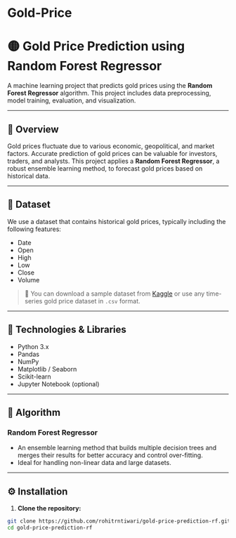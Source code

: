 # Gold-Price

# 🟡 Gold Price Prediction using Random Forest Regressor

A machine learning project that predicts gold prices using the **Random Forest Regressor** algorithm. This project includes data preprocessing, model training, evaluation, and visualization.

---

## 📌 Overview

Gold prices fluctuate due to various economic, geopolitical, and market factors. Accurate prediction of gold prices can be valuable for investors, traders, and analysts. This project applies a **Random Forest Regressor**, a robust ensemble learning method, to forecast gold prices based on historical data.

---

## 🧾 Dataset

We use a dataset that contains historical gold prices, typically including the following features:

- Date
- Open
- High
- Low
- Close
- Volume

> 🔗 You can download a sample dataset from [Kaggle](https://www.kaggle.com/datasets) or use any time-series gold price dataset in `.csv` format.

---

## 🧰 Technologies & Libraries

- Python 3.x
- Pandas
- NumPy
- Matplotlib / Seaborn
- Scikit-learn
- Jupyter Notebook (optional)

---

## 🧠 Algorithm

### Random Forest Regressor

- An ensemble learning method that builds multiple decision trees and merges their results for better accuracy and control over-fitting.
- Ideal for handling non-linear data and large datasets.

---

## ⚙️ Installation

1. **Clone the repository:**

```bash
git clone https://github.com/rohitrntiwari/gold-price-prediction-rf.git
cd gold-price-prediction-rf
